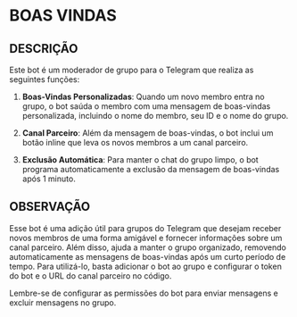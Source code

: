 # BOAS VINDAS
## DESCRIÇÃO
Este bot é um moderador de grupo para o Telegram que realiza as seguintes funções:

1. **Boas-Vindas Personalizadas**: Quando um novo membro entra no grupo, o bot saúda o membro com uma mensagem de boas-vindas personalizada, incluindo o nome do membro, seu ID e o nome do grupo.

2. **Canal Parceiro**: Além da mensagem de boas-vindas, o bot inclui um botão inline que leva os novos membros a um canal parceiro.

3. **Exclusão Automática**: Para manter o chat do grupo limpo, o bot programa automaticamente a exclusão da mensagem de boas-vindas após 1 minuto.

## OBSERVAÇÃO
Esse bot é uma adição útil para grupos do Telegram que desejam receber novos membros de uma forma amigável e fornecer informações sobre um canal parceiro. Além disso, ajuda a manter o grupo organizado, removendo automaticamente as mensagens de boas-vindas após um curto período de tempo. Para utilizá-lo, basta adicionar o bot ao grupo e configurar o token do bot e o URL do canal parceiro no código.

Lembre-se de configurar as permissões do bot para enviar mensagens e excluir mensagens no grupo.